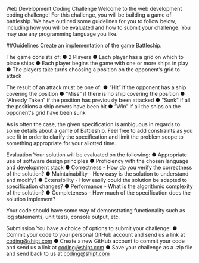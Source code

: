 Web Development Coding Challenge
Welcome to the web development coding challenge! For this challenge, you will
be building a game of battleship. We have outlined some guidelines for you to follow below, including how you will be evaluated and how to submit your challenge. You may use any programming language you like.

##Guidelines
Create an implementation of the game Battleship.

The game consists of:
● 2 Players
● Each player has a grid on which to place ships
● Each player begins the game with one or more ships in play
● The players take turns choosing a position on the opponent’s grid to attack

The result of an attack must be one of:
● “Hit” if the opponent has a ship covering the position
● “Miss” if there is no ship covering the position
● “Already Taken” if the position has previously been attacked
● “Sunk” if all the positions a ship covers have been hit
● “Win” if all the ships on the opponent's grid have been sunk

As is often the case, the given specification is ambiguous in regards to some details about a game of Battleship. Feel free to add constraints as you see fit in order to clarify the specification and limit the problem scope to something appropriate for your allotted time.

Evaluation
Your solution will be evaluated on the following:
● Appropriate use of software design principles
● Proficiency with the chosen language and development stack
● Correctness - How do you verify the correctness of the solution?
● Maintainability - How easy is the solution to understand and modify?
● Extensibility - How easily could the solution be adapted to specification changes?
● Performance - What is the algorithmic complexity of the solution?
● Completeness - How much of the specification does the solution implement?

Your code should have some way of demonstrating functionality such as log
statements, unit tests, console output, etc.

Submission
You have a choice of options to submit your challenge:
● Commit your code to your personal GitHub account and send us a link at
coding@shipt.com
● Create a new GitHub account to commit your code and send us a link at
coding@shipt.com
● Save your challenge as a .zip file and send back to us at coding@shipt.com